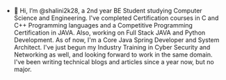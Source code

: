 - 👋 Hi, I’m @shalini2k28, a 2nd year BE Student studying Computer Science and Engineering. I've completed Certification courses in C and C++ Programming languages and a Competitive Programming Certification in JAVA. Also, working on Full Stack JAVA and Python Development. As of now, I'm a Core Java Spring Developer and System Architect. I've just begun my Industry Training in Cyber Security and Networking as well, and looking forward to work in the same domain. I've been writing technical blogs and articles since a year now, but no major.


<!---
shalini2k28/shalini2k28 is a ✨ special ✨ repository because its `README.md` (this file) appears on your GitHub profile.
You can click the Preview link to take a look at your changes.
--->
